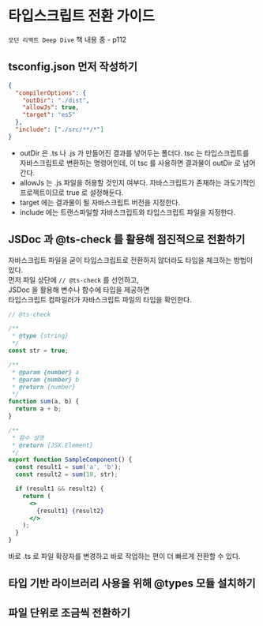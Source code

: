 # 타입스크립트 전환 가이드

`모던 리액트 Deep Dive` 책 내용 중 - p112

## tsconfig.json 먼저 작성하기

```json
{
  "compilerOptions": {
    "outDir": "./dist",
    "allowJs": true,
    "target": "es5"
  },
  "include": ["./src/**/*"]
}
```

- outDir 은 .ts 나 .js 가 만들어진 결과를 넣어두는 폴더다. tsc 는 타입스크립트를 자바스크립트로 변환하는 명령어인데, 이 tsc 를 사용하면 결과물이 outDir 로 넘어간다.
- allowJs 는 .js 파일을 허용할 것인지 여부다. 자바스크립트가 존재하는 과도기적인 프로젝트이므로 true 로 설정해둔다.
- target 에는 결과물이 될 자바스크립트 버전을 지정한다.
- include 에는 트랜스파일할 자바스크립트와 타입스크립트 파일을 지정한다.

## JSDoc 과 @ts-check 를 활용해 점진적으로 전환하기

자바스크립트 파일을 굳이 타입스크립트로 전환하지 않더라도 타입을 체크하는 방법이 있다.  
먼저 파일 상단에 `// @ts-check` 를 선언하고,  
JSDoc 을 활용해 변수나 함수에 타입을 제공하면  
타입스크립트 컴파일러가 자바스크립트 파일의 타입을 확인한다.

```jsx
// @ts-check

/**
 * @type {string}
 */
const str = true;

/**
 * @param {number} a
 * @param {number} b
 * @return {number}
 */
function sum(a, b) {
  return a + b;
}

/**
 * 함수 설명
 * @return {JSX.Element}
 */
export function SampleComponent() {
  const result1 = sum('a', 'b');
  const result2 = sum(10, str);

  if (result1 && result2) {
    return (
      <>
        {result1} {result2}
      </>
    );
  }
}
```

바로 .ts 로 파일 확장자를 변경하고 바로 작업하는 편이 더 빠르게 전환할 수 있다.

## 타입 기반 라이브러리 사용을 위해 @types 모듈 설치하기

## 파일 단위로 조금씩 전환하기
